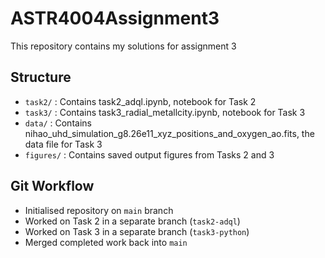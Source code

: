 # ASTR4004Assignment3

This repository contains my solutions for assignment 3

## Structure
- `task2/` : Contains task2_adql.ipynb, notebook for Task 2
- `task3/` : Contains task3_radial_metallcity.ipynb, notebook for Task 3
- `data/`  : Contains nihao_uhd_simulation_g8.26e11_xyz_positions_and_oxygen_ao.fits, the data file for Task 3
- `figures/` : Contains saved output figures from Tasks 2 and 3

## Git Workflow
- Initialised repository on `main` branch  
- Worked on Task 2 in a separate branch (`task2-adql`)
- Worked on Task 3 in a separate branch (`task3-python`)
- Merged completed work back into `main`
